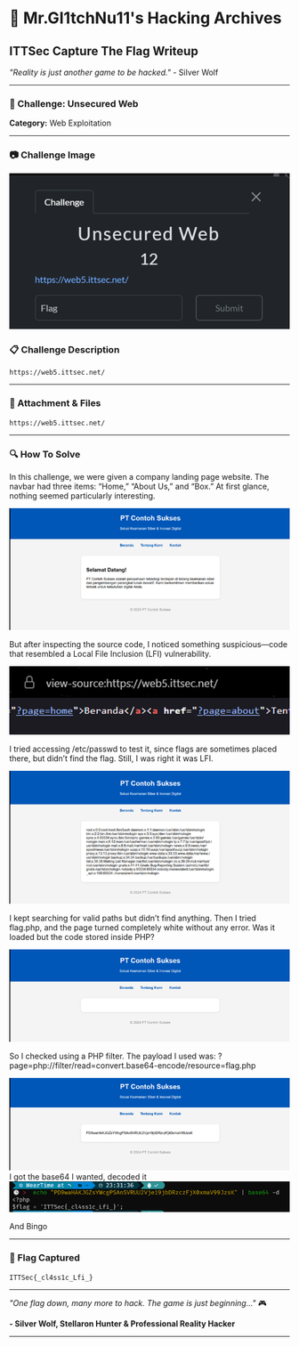 # 🐺 Mr.Gl1tchNu11's Hacking Archives

## ITTSec Capture The Flag Writeup

_"Reality is just another game to be hacked."_ - Silver Wolf

---

### 🎯 Challenge: Unsecured Web

**Category:** Web Exploitation

---

### 📷 Challenge Image

<img src="../../images/web-exploitation/UnsecuredWeb.png">

### 📋 Challenge Description

```
https://web5.ittsec.net/
```

---

### 🔗 Attachment & Files

```
https://web5.ittsec.net/
```

---

### 🔍 How To Solve

In this challenge, we were given a company landing page website. The navbar had three items: “Home,” “About Us,” and “Box.” At first glance, nothing seemed particularly interesting.

<img src="../../images/web-exploitation/UnsecuredWeb1.png">
 
But after inspecting the source code, I noticed something suspicious—code that resembled a Local File Inclusion (LFI) vulnerability.

<img src="../../images/web-exploitation/UnsecuredWeb2.png">

I tried accessing /etc/passwd to test it, since flags are sometimes placed there, but didn’t find the flag. Still, I was right it was LFI.

<img src="../../images/web-exploitation/UnsecuredWeb3.png">

I kept searching for valid paths but didn’t find anything. Then I tried flag.php, and the page turned completely white without any error. Was it loaded but the code stored inside PHP?

<img src="../../images/web-exploitation/UnsecuredWeb4.png">

So I checked using a PHP filter. The payload I used was:
?page=php://filter/read=convert.base64-encode/resource=flag.php

<img src="../../images/web-exploitation/UnsecuredWeb5.png">
I got the base64 I wanted, decoded it

<img src="../../images/web-exploitation/UnsecuredWeb6.png">

And Bingo

---

### 🏴 Flag Captured

```
ITTSec{_cl4ss1c_Lfi_}
```

---

_"One flag down, many more to hack. The game is just beginning..."_ 🎮

**- Silver Wolf, Stellaron Hunter & Professional Reality Hacker**

---
